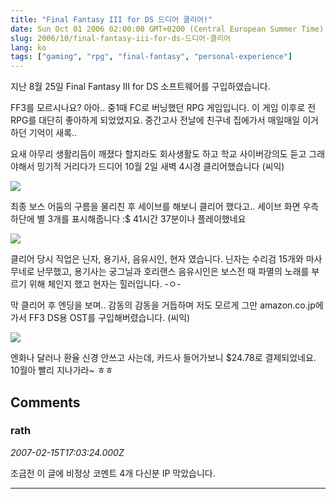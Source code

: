 ```yaml
---
title: "Final Fantasy III for DS 드디어 클리어!"
date: Sun Oct 01 2006 02:00:00 GMT+0200 (Central European Summer Time)
slug: 2006/10/final-fantasy-iii-for-ds-드디어-클리어
lang: ko
tags: ["gaming", "rpg", "final-fantasy", "personal-experience"]
---
```


지난 8월 25일 Final Fantasy III for DS 소프트웨어를 구입하였습니다.

FF3를 모르시나요? 아아.. 중1때 FC로 버닝했던 RPG 게임입니다.
이 게임 이후로 전 RPG를 대단히 좋아하게 되었었지요.
중간고사 전날에 친구네 집에가서 매일매일 이거 하던 기억이 새록..

요새 아무리 생활리듬이 깨졌다 할지라도 회사생활도 하고
학교 사이버강의도 듣고 그래야해서 밍기적 거리다가 
드디어 10월 2일 새벽 4시경 클리어했습니다 (씨익)

![](/img/ff3_clear.jpg)

최종 보스 어둠의 구름을 물리친 후 세이브를 해보니
클리어 했다고.. 세이브 화면 우측 하단에 별 3개를 표시해줍니다 :$
41시간 37분이나 플레이했네요

![](/img/ff3_status.jpg)

클리어 당시 직업은 닌자, 용기사, 음유시인, 현자 였습니다.
닌자는 수리검 15개와 마사무네로 난무했고, 용기사는 궁그닐과 호리랜스
음유시인은 보스전 때 파멸의 노래를 부르기 위해 체인지 했고
현자는 힐러입니다. -ㅇ-

막 클리어 후 엔딩을 보며.. 감동의 감동을 거듭하며 저도 모르게 그만
amazon.co.jp에 가서 FF3 DS용 OST를 구입해버렸습니다. (씨익)

![](/img/amazon_ff3ost.jpg)

엔화나 달러나 환율 신경 안쓰고 사는데, 카드사 들어가보니 $24.78로 결제되었네요. 
10월아 빨리 지나가라~ ㅎㅎ

## Comments

### rath
*2007-02-15T17:03:24.000Z*

조금전 이 글에 비정상 코멘트 4개 다신분 IP 막았습니다.

---
